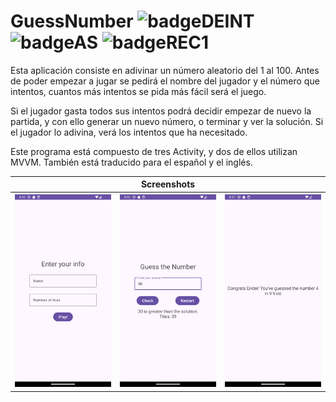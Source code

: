 # GuessNumber ![badgeDEINT](https://img.shields.io/badge/DEINT-orange) ![badgeAS](https://img.shields.io/badge/Android_Studio-green) ![badgeREC1](https://img.shields.io/badge/REC1-GuessNumber-blue)

Esta aplicación consiste en adivinar un número aleatorio del 1 al 100. Antes de poder empezar a jugar se pedirá el nombre del jugador y el número que intentos, cuantos más intentos se pida más fácil será el juego.

Si el jugador gasta todos sus intentos podrá decidir empezar de nuevo la partida, y con ello generar un nuevo número, o terminar y ver la solución. Si el jugador lo adivina, verá los intentos que ha necesitado.

Este programa está compuesto de tres Activity, y dos de ellos utilizan MVVM. También está traducido para el español y el inglés. 

<table>
    <tr>
        <th colspan="3"><center>Screenshots</center></th>
    </tr>
    <tr>
        <th><img src="./screenshots/Screenshot_1704208600.png"></th>
        <th><img src="./screenshots/Screenshot_1704208622.png"></th>
        <th><img src="./screenshots/Screenshot_1704208642.png"></th>
    </tr>
</table>
